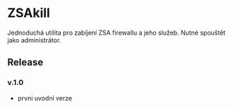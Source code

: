 # ZSAkill
Jednoduchá utilita pro zabíjení ZSA firewallu a jeho služeb. Nutné spouštět jako administrátor.

## Release
### v.1.0
- prvni uvodní verze
